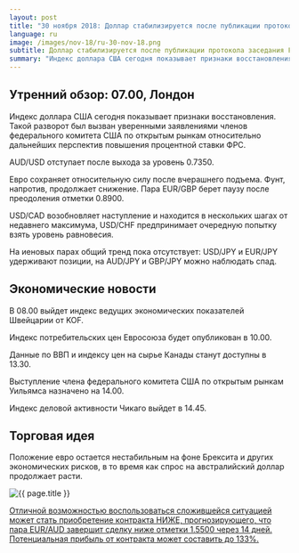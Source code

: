 ```yaml
---
layout: post
title: "30 ноября 2018: Доллар стабилизируется после публикации протокола заседания FOMC"
language: ru
image: /images/nov-18/ru-30-nov-18.png
subtitle: Доллар стабилизируется после публикации протокола заседания FOMC
summary: "Индекс доллара США сегодня показывает признаки восстановления. Такой разворот был вызван уверенными заявлениями членов федерального комитета США по открытым рынкам относительно дальнейших перспектив"
---
```

## Утренний обзор: 07.00, Лондон
 
Индекс доллара США сегодня показывает признаки восстановления. Такой разворот был вызван уверенными заявлениями членов федерального комитета США по открытым рынкам относительно дальнейших перспектив повышения процентной ставки ФРС.

AUD/USD отступает после выхода за уровень 0.7350.

Евро сохраняет относительную силу после вчерашнего подъема. Фунт, напротив, продолжает снижение. Пара EUR/GBP берет паузу после преодоления отметки 0.8900.

USD/CAD возобновляет наступление и находится в нескольких шагах от недавнего максимума, USD/CHF предпринимает очередную попытку взять уровень равновесия.

На иеновых парах общий тренд пока отсутствует: USD/JPY и EUR/JPY удерживают позиции, на AUD/JPY и GBP/JPY можно наблюдать спад.
 
## Экономические новости
 
В 08.00 выйдет индекс ведущих экономических показателей Швейцарии от KOF.

Индекс потребительских цен Евросоюза будет опубликован в 10.00.

Данные по ВВП и индексу цен на сырье Канады станут доступны в 13.30.

Выступление члена федерального комитета США по открытым рынкам Уильямса назначено на 14.00.

Индекс деловой активности Чикаго выйдет в 14.45.

## Торговая идея

Положение евро остается нестабильным на фоне Брексита и других экономических рисков, в то время как спрос на австралийский доллар продолжает расти.

<img src="{{ site.url }}/images/nov-18/ru-30-nov-18.png" alt="{{ page.title }}"  title="{{ page.title }}">

<a href="%LINK%%?currency=USD&market=forex&underlying=frxEURAUD&formname=higherlower&duration_amount=14&duration_units=d&amount=10&amount_type=stake&expiry_type=duration&barrier=1.55" target="_blank">Отличной возможностью воспользоваться сложившейся ситуацией может стать приобретение контракта НИЖЕ, прогнозирующего, что пара EUR/AUD завершит сделку ниже отметки 1.5500 через 14 дней. Потенциальная прибыль от контракта может составить до 133%.</a>
